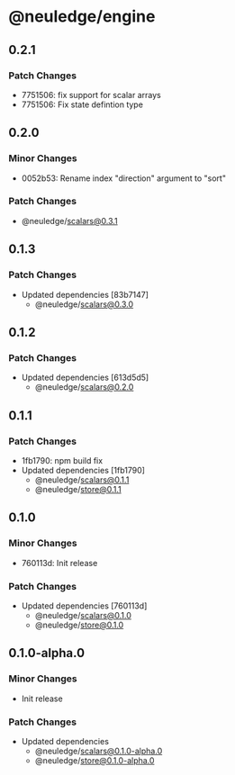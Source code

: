 # @neuledge/engine

## 0.2.1

### Patch Changes

- 7751506: fix support for scalar arrays
- 7751506: Fix state defintion type

## 0.2.0

### Minor Changes

- 0052b53: Rename index "direction" argument to "sort"

### Patch Changes

- @neuledge/scalars@0.3.1

## 0.1.3

### Patch Changes

- Updated dependencies [83b7147]
  - @neuledge/scalars@0.3.0

## 0.1.2

### Patch Changes

- Updated dependencies [613d5d5]
  - @neuledge/scalars@0.2.0

## 0.1.1

### Patch Changes

- 1fb1790: npm build fix
- Updated dependencies [1fb1790]
  - @neuledge/scalars@0.1.1
  - @neuledge/store@0.1.1

## 0.1.0

### Minor Changes

- 760113d: Init release

### Patch Changes

- Updated dependencies [760113d]
  - @neuledge/scalars@0.1.0
  - @neuledge/store@0.1.0

## 0.1.0-alpha.0

### Minor Changes

- Init release

### Patch Changes

- Updated dependencies
  - @neuledge/scalars@0.1.0-alpha.0
  - @neuledge/store@0.1.0-alpha.0
